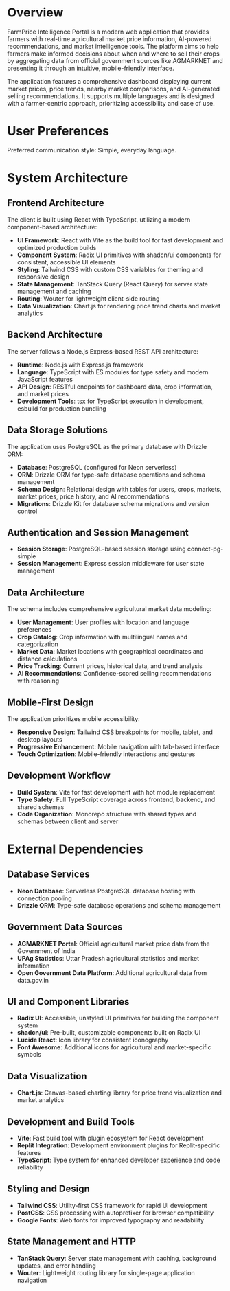 # Overview

FarmPrice Intelligence Portal is a modern web application that provides farmers with real-time agricultural market price information, AI-powered recommendations, and market intelligence tools. The platform aims to help farmers make informed decisions about when and where to sell their crops by aggregating data from official government sources like AGMARKNET and presenting it through an intuitive, mobile-friendly interface.

The application features a comprehensive dashboard displaying current market prices, price trends, nearby market comparisons, and AI-generated selling recommendations. It supports multiple languages and is designed with a farmer-centric approach, prioritizing accessibility and ease of use.

# User Preferences

Preferred communication style: Simple, everyday language.

# System Architecture

## Frontend Architecture
The client is built using React with TypeScript, utilizing a modern component-based architecture:
- **UI Framework**: React with Vite as the build tool for fast development and optimized production builds
- **Component System**: Radix UI primitives with shadcn/ui components for consistent, accessible UI elements
- **Styling**: Tailwind CSS with custom CSS variables for theming and responsive design
- **State Management**: TanStack Query (React Query) for server state management and caching
- **Routing**: Wouter for lightweight client-side routing
- **Data Visualization**: Chart.js for rendering price trend charts and market analytics

## Backend Architecture
The server follows a Node.js Express-based REST API architecture:
- **Runtime**: Node.js with Express.js framework
- **Language**: TypeScript with ES modules for type safety and modern JavaScript features
- **API Design**: RESTful endpoints for dashboard data, crop information, and market prices
- **Development Tools**: tsx for TypeScript execution in development, esbuild for production bundling

## Data Storage Solutions
The application uses PostgreSQL as the primary database with Drizzle ORM:
- **Database**: PostgreSQL (configured for Neon serverless)
- **ORM**: Drizzle ORM for type-safe database operations and schema management
- **Schema Design**: Relational design with tables for users, crops, markets, market prices, price history, and AI recommendations
- **Migrations**: Drizzle Kit for database schema migrations and version control

## Authentication and Session Management
- **Session Storage**: PostgreSQL-based session storage using connect-pg-simple
- **Session Management**: Express session middleware for user state management

## Data Architecture
The schema includes comprehensive agricultural market data modeling:
- **User Management**: User profiles with location and language preferences
- **Crop Catalog**: Crop information with multilingual names and categorization
- **Market Data**: Market locations with geographical coordinates and distance calculations
- **Price Tracking**: Current prices, historical data, and trend analysis
- **AI Recommendations**: Confidence-scored selling recommendations with reasoning

## Mobile-First Design
The application prioritizes mobile accessibility:
- **Responsive Design**: Tailwind CSS breakpoints for mobile, tablet, and desktop layouts
- **Progressive Enhancement**: Mobile navigation with tab-based interface
- **Touch Optimization**: Mobile-friendly interactions and gestures

## Development Workflow
- **Build System**: Vite for fast development with hot module replacement
- **Type Safety**: Full TypeScript coverage across frontend, backend, and shared schemas
- **Code Organization**: Monorepo structure with shared types and schemas between client and server

# External Dependencies

## Database Services
- **Neon Database**: Serverless PostgreSQL database hosting with connection pooling
- **Drizzle ORM**: Type-safe database operations and schema management

## Government Data Sources
- **AGMARKNET Portal**: Official agricultural market price data from the Government of India
- **UPAg Statistics**: Uttar Pradesh agricultural statistics and market information
- **Open Government Data Platform**: Additional agricultural data from data.gov.in

## UI and Component Libraries
- **Radix UI**: Accessible, unstyled UI primitives for building the component system
- **shadcn/ui**: Pre-built, customizable components built on Radix UI
- **Lucide React**: Icon library for consistent iconography
- **Font Awesome**: Additional icons for agricultural and market-specific symbols

## Data Visualization
- **Chart.js**: Canvas-based charting library for price trend visualization and market analytics

## Development and Build Tools
- **Vite**: Fast build tool with plugin ecosystem for React development
- **Replit Integration**: Development environment plugins for Replit-specific features
- **TypeScript**: Type system for enhanced developer experience and code reliability

## Styling and Design
- **Tailwind CSS**: Utility-first CSS framework for rapid UI development
- **PostCSS**: CSS processing with autoprefixer for browser compatibility
- **Google Fonts**: Web fonts for improved typography and readability

## State Management and HTTP
- **TanStack Query**: Server state management with caching, background updates, and error handling
- **Wouter**: Lightweight routing library for single-page application navigation